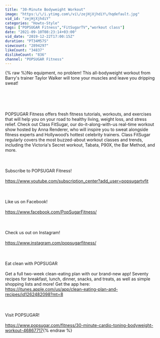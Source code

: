 ```yaml
---
title: "30-Minute Bodyweight Workout"
image: "https:\/\/i.ytimg.com\/vi\/zejHjXjhdiY\/hqdefault.jpg"
vid_id: "zejHjXjhdiY"
categories: "Howto-Style"
tags: ["POPSUGAR Fitness","FitSugarTV","workout class"]
date: "2021-09-10T08:23:14+03:00"
vid_date: "2019-12-22T17:00:15Z"
duration: "PT34M57S"
viewcount: "2894297"
likeCount: "34837"
dislikeCount: "836"
channel: "POPSUGAR Fitness"
---
```

{% raw %}No equipment, no problem! This all-bodyweight workout from Barry's trainer Taylor Walker will tone your muscles and leave you dripping sweat! <br /><br /><br /><br /><br /><br />POPSUGAR Fitness offers fresh fitness tutorials, workouts, and exercises that will help you on your road to healthy living, weight loss, and stress relief. Check out Class FitSugar, our do-it-along-with-us real-time workout show hosted by Anna Renderer, who will inspire you to sweat alongside fitness experts and Hollywood’s hottest celebrity trainers. Class FitSugar regularly covers the most buzzed-about workout classes and trends, including the Victoria's Secret workout, Tabata, P90X, the Bar Method, and more.<br /><br /><br /><br />Subscribe to POPSUGAR Fitness!<br /><br /><a rel="nofollow" target="blank" href="https://www.youtube.com/subscription_center?add_user=popsugartvfit">https://www.youtube.com/subscription_center?add_user=popsugartvfit</a><br /><br /><br /><br />Like us on Facebook!<br /><br /><a rel="nofollow" target="blank" href="https://www.facebook.com/PopSugarFitness/">https://www.facebook.com/PopSugarFitness/</a><br /><br /><br /><br />Check us out on Instagram!<br /><br /><a rel="nofollow" target="blank" href="https://www.instagram.com/popsugarfitness/">https://www.instagram.com/popsugarfitness/</a><br /><br /><br /><br />Eat clean with POPSUGAR<br /><br />Get a full two-week clean-eating plan with our brand-new app! Seventy recipes for breakfast, lunch, dinner, snacks, and treats, as well as simple shopping lists and more! Get the app here: <a rel="nofollow" target="blank" href="https://itunes.apple.com/us/app/clean-eating-plan-and-recipes/id1262482098?mt=8">https://itunes.apple.com/us/app/clean-eating-plan-and-recipes/id1262482098?mt=8</a><br /><br /><br /><br />Visit POPSUGAR!<br /><br /><a rel="nofollow" target="blank" href="https://www.popsugar.com/fitness/30-minute-cardio-toning-bodyweight-workout-46867717">https://www.popsugar.com/fitness/30-minute-cardio-toning-bodyweight-workout-46867717</a>{% endraw %}

